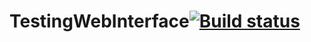 # TestingWebInterface[![Build status](https://ci.appveyor.com/api/projects/status/h1k5dqkgeyb338f7?svg=true)](https://ci.appveyor.com/project/nataliasaltickova/testingwebinterface)
